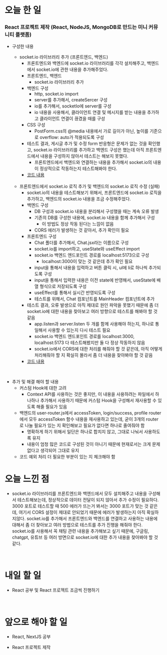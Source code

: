 # 오늘 한 일

### React 프로젝트 제작 (React, NodeJS, MongoDB로 만드는 미니 커뮤니티 플랫폼)

- 구성한 내용

  - socket.io 라이브러리 추가 (프론트엔드, 백엔드)
    - 프론트엔드와 백엔드에 socket.io 라이브러리를 각각 설치해주고, 백엔드에서 socket.io에 관한 내용을 추가해주었다.
    - 프론트엔드, 백엔드
      - socket.io 라이브러리 추가
    - 백엔드 구성
      - http, socket.io import
      - server를 추가해서, createSercer 구성
      - io를 추가해서, socketIo에 server를 구성
      - io 내용을 사용해서, 클라이언트 연결 및 메시지를 받는 내용을 추가하고 클라이언트 연결이 끊겼을 때를 구성
    - CSS 구성
      - PostForm.css의 @media 내용에서 가로 길이가 아닌, 높이를 기준으로 overflow: auto가 적용되도록 구성
    - 테스트 결과, 게시글 추가 및 수정 form 반응형은 문제가 없는 것을 확인했고, socket.io 라이브러리를 추가하고 백엔드 구성은 했는데 아직 프론트엔드에서 내용을 구성하지 않아서 테스트는 해보지 못했다.
      - 프론트엔드에서 백엔드와 연결하는 내용을 추가해서 socket.io의 내용이 정상적으로 작동하는지 테스트해봐야 한다.
    - [코드 내용](https://github.com/jeongsangtae/mini-community-platform/commit/9245330defaa44b6db04a29d103ff0b7e312db6b)

  <br />

  - 프론트엔드에서 socket.io 로직 추가 및 백엔드의 socket.io 로직 수정 (실패)
    - socket.io의 내용을 테스트해보기 위해서, 프론트엔드에 socket.io 로직을 추가하고, 백엔드의 socket.io 내용을 조금 수정해주었다.
    - 백엔드 구성
      - DB 구성과 socket.io 내용을 분리해서 구성했을 때는 계속 오류 발생
      - 기존의 DB를 구성한 내용에, socket.io 내용을 함께 추가해서 구성
        - 이 방법도 정상 작동 된다는 느낌이 없음
      - CORS 에러가 발생하는 것 같아서, 추가 확인이 필요
    - 프론트엔드 구성
      - Chat 폴더를 추가해서, Chat.jsx라는 이름으로 구성
      - socket.io를 import하고, useState와 useEffect import
      - socket.io 백엔드 엔드포인트 경로를 localhost:5173으로 구성
        - localhost:3000이 맞는 것 같은데 추가 확인 필요
      - input을 통해서 내용을 입력하고 버튼 클릭 시, ul에 li로 하나씩 추가되도록 구성
      - input을 통해서 입력한 내용은 이전 state에 반영해서, useState에 배열 형식으로 저장되도록 구성
      - useEffect를 통해서 실시간 반영되도록 구성
      - 테스트를 위해서, Chat 컴포넌트를 MainHeader 컴포넌트에 추가
    - 테스트 결과, 오류 발생으로 아직 제대로 원인 파악을 못했기 때문에 좀 더 socket.io에 대한 내용을 찾아보고 여러 방향으로 테스트를 해봐야 할 것 같음
      - app.listen과 server.listen 두 개를 함께 사용해야 하는지, 하나로 통일해서 사용할 수 있는지 다시 테스트 필요
      - socket.io 백엔드 엔드포인트 경로를 localhost:3000, localhost:5173 다 테스트해봤지만 둘 다 정상 작동하지 않음
      - socket.io에서 CORS에 대한 처리를 해줘야 할 것 같은데, 아직 어떻게 처리해줘야 할 지 확실히 몰라서 좀 더 내용을 찾아봐야 할 것 같음
    - [코드 내용](https://github.com/jeongsangtae/mini-community-platform/commit/881554dad5fd6df6f9fa4c0cd9a3af43bdaa8f76)

<br />

- 추가 및 해결 해야 할 내용
  - 커스텀 Hook에 대한 고려
    - Context API를 사용하는 것은 좋지만, 이 내용을 사용하려는 파일에서 하나하나 추가해서 사용하기 때문에 커스텀 Hook을 구성해서 재사용할 수 있도록 해줄 필요가 있음
  - 백엔드의 user-router.js에서 accessToken, login/success, profile router에서 모두 accessToken 함수 내용을 재사용하고 있는데, 굳이 3개의 router로 나눌 필요가 있는 지 확인해보고 필요가 없다면 하나로 줄여줘야 함
    - 명확하게 하기 위해서 일단은 하나로 합치지 않고, 그대로 나눠서 사용하도록 유지
    - 내용이 엄청 많은 코드로 구성된 것이 아니기 때문에 현재로서는 크게 문제 없다고 생각되어 그대로 유지
  - 코드 예외 처리 더 필요한 부분이 있는 지 체크해야 함

# 오늘 느낀 점

- socket.io 라이브러리를 프론트엔드와 백엔드에서 모두 설치해주고 내용을 구성해서 테스트해보는데, 정상적으로 데이터 전달이 되지 않아서 추가 수정이 필요하다. 3000 포트로 테스트할 때 500 에러가 뜨는거 봐서는 3000 포트가 맞는 것 같은데, 여기서 CORS 설정이 제대로 안되었기 때문에 에러가 발생하는지 아직 확실하지않다. socket.io를 추가해서 프론트엔드와 백엔드를 연결하고 사용하는 내용에 대해서 좀 더 찾아보고 여러 방법으로 테스트를 추가 진행을 해줘야 한다. socket.io를 사용해서 꼭 채팅 관련 내용을 추가해보고 싶기 때문에, 구글링, chatgpt, 유튜브 등 여러 방면으로 socket.io에 대한 추가 내용을 찾아봐야 할 것 같다.

<br />

# 내일 할 일

- React 공부 및 React 프로젝트 조금씩 진행하기

<br />

# 앞으로 해야 할 일

- React, NextJS 공부

- React 프로젝트 제작
